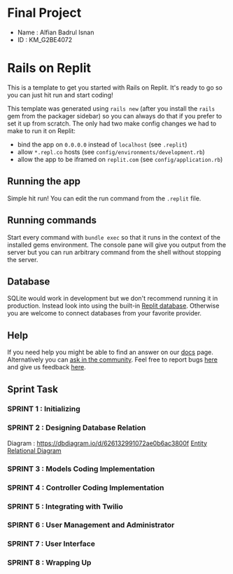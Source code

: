 # Final Project
- Name : Alfian Badrul Isnan
- ID : KM_G2BE4072

# Rails on Replit

This is a template to get you started with Rails on Replit. It's ready to go so you can just hit run and start coding!

This template was generated using `rails new` (after you install the `rails` gem from the packager sidebar) so you can always do that if you prefer to set it up from scratch. The only had two make config changes we had to make to run it on Replit:

- bind the app on `0.0.0.0` instead of `localhost` (see `.replit`)
- allow `*.repl.co` hosts (see `config/environments/development.rb`)
- allow the app to be iframed on `replit.com` (see `config/application.rb`)

## Running the app

Simple hit run! You can edit the run command from the `.replit` file.

## Running commands

Start every command with `bundle exec` so that it runs in the context of the installed gems environment. The console pane will give you output from the server but you can run arbitrary command from the shell without stopping the server.

## Database

SQLite would work in development but we don't recommend running it in production. Instead look into using the built-in [Replit database](http://docs.replit.com/misc/database). Otherwise you are welcome to connect databases from your favorite provider. 

## Help

If you need help you might be able to find an answer on our [docs](https://docs.replit.com) page. Alternatively you can [ask in the community](https://replit.com/talk/ask). Feel free to report bugs [here](https://replit.com/bugs) and give us feedback [here](https://Replit/feedback).

## Sprint Task
### SPRINT 1 : Initializing
### SPRINT 2 : Designing Database Relation

Diagram : https://dbdiagram.io/d/626132991072ae0b6ac3800f
[Entity Relational Diagram](https://raw.githubusercontent.com/alfianisnan26/gigih-final-project/main/dbdiagram.png)

<!-- - Default : created_at, modified_at, created_by

- User : name, email, password, phone, address, is_admin
- Category : name, description
- Tags : name
- Menu : name, price, stock, FK:Category, description
- TagRelation : FK:Menu, FK:Tags
- Voucher : min_subtotal, max_discount, discount, name, code, description, is_active, stock, valid_thru
- Invoice : customer:FK:User, waiter:FK:User, subtotal, voucher, total, charge, return, paid_at, sent_at, done_at
- Order : FK:Menu, real_price, quantity, FK:Invoice -->
  
### SPRINT 3 : Models Coding Implementation
### SPRINT 4 : Controller Coding Implementation
### SPRINT 5 : Integrating with Twilio
### SPIRNT 6 : User Management and Administrator
### SPRINT 7 : User Interface
### SPRINT 8 : Wrapping Up